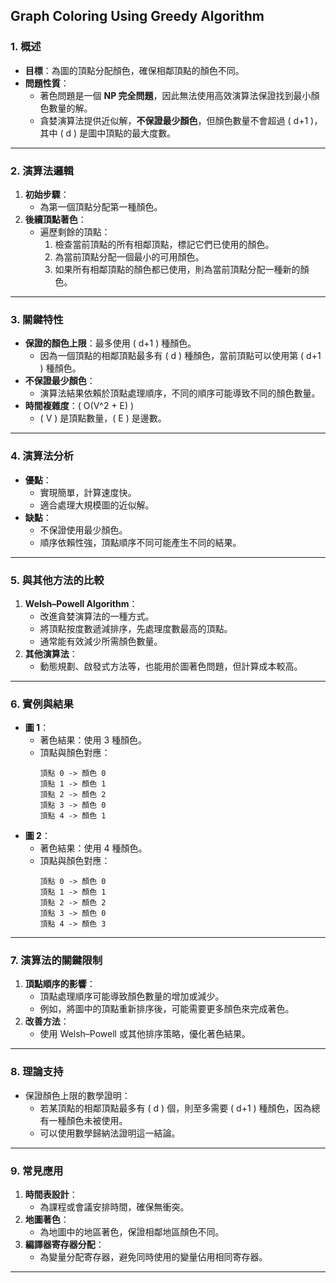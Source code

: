 ## **Graph Coloring Using Greedy Algorithm**

### **1. 概述**
- **目標**：為圖的頂點分配顏色，確保相鄰頂點的顏色不同。
- **問題性質**：
  - 著色問題是一個 **NP 完全問題**，因此無法使用高效演算法保證找到最小顏色數量的解。
  - 貪婪演算法提供近似解，**不保證最少顏色**，但顏色數量不會超過 \( d+1 \)，其中 \( d \) 是圖中頂點的最大度數。

---

### **2. 演算法邏輯**
1. **初始步驟**：
   - 為第一個頂點分配第一種顏色。
2. **後續頂點著色**：
   - 遍歷剩餘的頂點：
     1. 檢查當前頂點的所有相鄰頂點，標記它們已使用的顏色。
     2. 為當前頂點分配一個最小的可用顏色。
     3. 如果所有相鄰頂點的顏色都已使用，則為當前頂點分配一種新的顏色。

---

### **3. 關鍵特性**
- **保證的顏色上限**：最多使用 \( d+1 \) 種顏色。
  - 因為一個頂點的相鄰頂點最多有 \( d \) 種顏色，當前頂點可以使用第 \( d+1 \) 種顏色。
- **不保證最少顏色**：
  - 演算法結果依賴於頂點處理順序，不同的順序可能導致不同的顏色數量。
- **時間複雜度**：\( O(V^2 + E) \)
  - \( V \) 是頂點數量，\( E \) 是邊數。

---

### **4. 演算法分析**
- **優點**：
  - 實現簡單，計算速度快。
  - 適合處理大規模圖的近似解。
- **缺點**：
  - 不保證使用最少顏色。
  - 順序依賴性強，頂點順序不同可能產生不同的結果。

---

### **5. 與其他方法的比較**
1. **Welsh–Powell Algorithm**：
   - 改進貪婪演算法的一種方式。
   - 將頂點按度數遞減排序，先處理度數最高的頂點。
   - 通常能有效減少所需顏色數量。
2. **其他演算法**：
   - 動態規劃、啟發式方法等，也能用於圖著色問題，但計算成本較高。

---

### **6. 實例與結果**
- **圖 1**：
  - 著色結果：使用 3 種顏色。
  - 頂點與顏色對應：
    ```
    頂點 0 -> 顏色 0
    頂點 1 -> 顏色 1
    頂點 2 -> 顏色 2
    頂點 3 -> 顏色 0
    頂點 4 -> 顏色 1
    ```
- **圖 2**：
  - 著色結果：使用 4 種顏色。
  - 頂點與顏色對應：
    ```
    頂點 0 -> 顏色 0
    頂點 1 -> 顏色 1
    頂點 2 -> 顏色 2
    頂點 3 -> 顏色 0
    頂點 4 -> 顏色 3
    ```

---

### **7. 演算法的關鍵限制**
1. **頂點順序的影響**：
   - 頂點處理順序可能導致顏色數量的增加或減少。
   - 例如，將圖中的頂點重新排序後，可能需要更多顏色來完成著色。
2. **改善方法**：
   - 使用 Welsh–Powell 或其他排序策略，優化著色結果。

---

### **8. 理論支持**
- 保證顏色上限的數學證明：
  - 若某頂點的相鄰頂點最多有 \( d \) 個，則至多需要 \( d+1 \) 種顏色，因為總有一種顏色未被使用。
  - 可以使用數學歸納法證明這一結論。

---

### **9. 常見應用**
1. **時間表設計**：
   - 為課程或會議安排時間，確保無衝突。
2. **地圖著色**：
   - 為地圖中的地區著色，保證相鄰地區顏色不同。
3. **編譯器寄存器分配**：
   - 為變量分配寄存器，避免同時使用的變量佔用相同寄存器。

---
